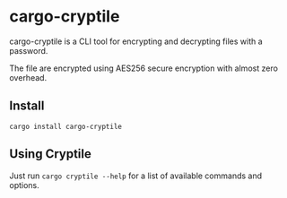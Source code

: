 # cargo-cryptile
cargo-cryptile is a CLI tool for encrypting and decrypting files with a password.

The file are encrypted using AES256 secure encryption with almost zero overhead.

## Install
```cargo install cargo-cryptile```

## Using Cryptile
Just run `cargo cryptile --help` for a list of available commands and options.
